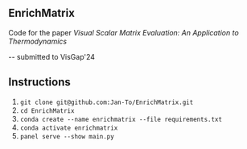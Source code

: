 ## EnrichMatrix

Code for the paper _Visual Scalar Matrix Evaluation: An Application to Thermodynamics_

-- submitted to VisGap'24

## Instructions

1. ```git clone git@github.com:Jan-To/EnrichMatrix.git```
2. ```cd EnrichMatrix```
3. ```conda create --name enrichmatrix --file requirements.txt```
4. ```conda activate enrichmatrix```
5. ```panel serve --show main.py```
